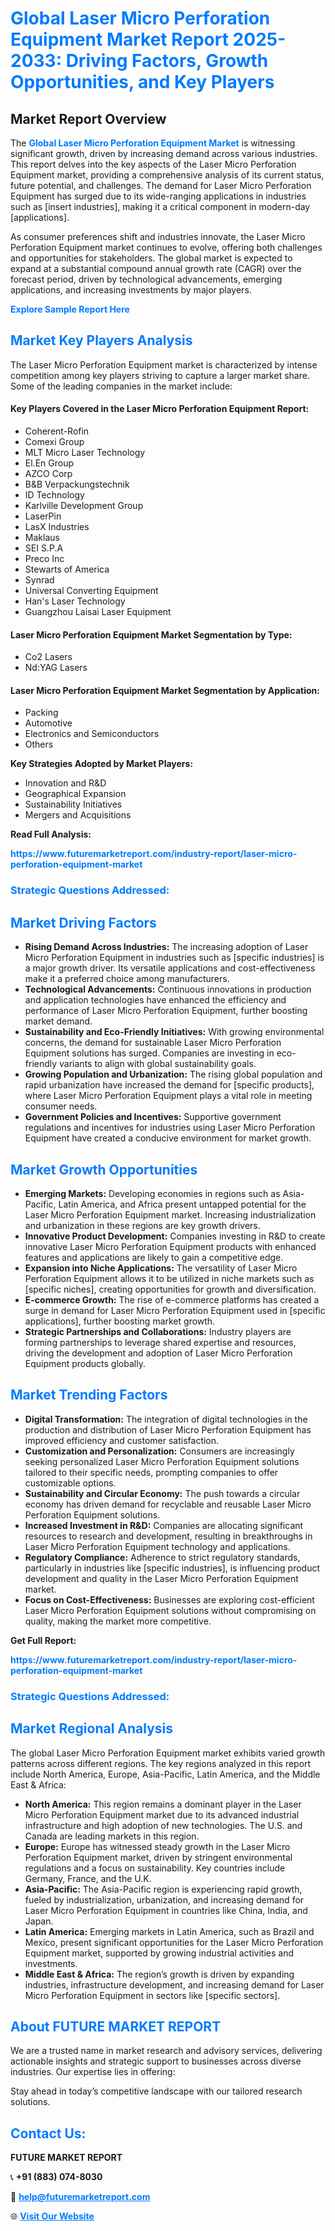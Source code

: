 <h1 style="color: #007BFF;">Global Laser Micro Perforation Equipment Market Report 2025-2033: Driving Factors, Growth Opportunities, and Key Players</h1>

<section id="overview">
<h2>Market Report Overview</h2>
<p>The <a href="https://www.futuremarketreport.com/industry-report/laser-micro-perforation-equipment-market" style="color: #007BFF; text-decoration: none;"><strong>Global Laser Micro Perforation Equipment Market</strong></a> is witnessing significant growth, driven by increasing demand across various industries. This report delves into the key aspects of the Laser Micro Perforation Equipment market, providing a comprehensive analysis of its current status, future potential, and challenges. The demand for Laser Micro Perforation Equipment has surged due to its wide-ranging applications in industries such as [insert industries], making it a critical component in modern-day [applications].</p>
<p>As consumer preferences shift and industries innovate, the Laser Micro Perforation Equipment market continues to evolve, offering both challenges and opportunities for stakeholders. The global market is expected to expand at a substantial compound annual growth rate (CAGR) over the forecast period, driven by technological advancements, emerging applications, and increasing investments by major players.</p>
</section>

<section id="overview">
<p><a href="https://www.futuremarketreport.com/request-sample/reportId=84801" style="color: #007BFF; text-decoration: none;"><strong>Explore Sample Report Here</strong></a></p>
</section>

<section id="key-players">
<h2 style="color: #007BFF;">Market Key Players Analysis</h2>
<p>The Laser Micro Perforation Equipment market is characterized by intense competition among key players striving to capture a larger market share. Some of the leading companies in the market include:</p>
<h4>Key Players Covered in the Laser Micro Perforation Equipment Report:</h4>
<ul><li>Coherent-Rofin</li><li>Comexi Group</li><li>MLT Micro Laser Technology</li><li>El.En Group</li><li>AZCO Corp</li><li>B&amp;B Verpackungstechnik</li><li>ID Technology</li><li>Karlville Development Group</li><li>LaserPin</li><li>LasX Industries</li><li>Maklaus</li><li>SEI S.P.A</li><li>Preco Inc</li><li>Stewarts of America</li><li>Synrad</li><li>Universal Converting Equipment</li><li>Han&#039;s Laser Technology</li><li>Guangzhou Laisai Laser Equipment</li></ul>
<h4>Laser Micro Perforation Equipment Market Segmentation by Type:</h4>
<ul><li>Co2 Lasers</li><li>Nd:YAG Lasers</li></ul>

<h4>Laser Micro Perforation Equipment Market Segmentation by Application:</h4>
<ul><li>Packing</li><li>Automotive</li><li>Electronics and Semiconductors</li><li>Others</li></ul>
<p><strong>Key Strategies Adopted by Market Players:</strong></p>
<ul>
<li>Innovation and R&D</li>
<li>Geographical Expansion</li>
<li>Sustainability Initiatives</li>
<li>Mergers and Acquisitions</li>
</ul>
</section>

<section>
<p><strong>Read Full Analysis: </strong></p><a href="https://www.futuremarketreport.com/industry-report/laser-micro-perforation-equipment-market" style="color: #007BFF; text-decoration: none;"><strong>https://www.futuremarketreport.com/industry-report/laser-micro-perforation-equipment-market</strong></a>
<h3 style="color: #007BFF;">Strategic Questions Addressed:</h3>
</section>

<section id="driving-factors">
<h2 style="color: #007BFF;">Market Driving Factors</h2>
<ul>
<li><strong>Rising Demand Across Industries:</strong> The increasing adoption of Laser Micro Perforation Equipment in industries such as [specific industries] is a major growth driver. Its versatile applications and cost-effectiveness make it a preferred choice among manufacturers.</li>
<li><strong>Technological Advancements:</strong> Continuous innovations in production and application technologies have enhanced the efficiency and performance of Laser Micro Perforation Equipment, further boosting market demand.</li>
<li><strong>Sustainability and Eco-Friendly Initiatives:</strong> With growing environmental concerns, the demand for sustainable Laser Micro Perforation Equipment solutions has surged. Companies are investing in eco-friendly variants to align with global sustainability goals.</li>
<li><strong>Growing Population and Urbanization:</strong> The rising global population and rapid urbanization have increased the demand for [specific products], where Laser Micro Perforation Equipment plays a vital role in meeting consumer needs.</li>
<li><strong>Government Policies and Incentives:</strong> Supportive government regulations and incentives for industries using Laser Micro Perforation Equipment have created a conducive environment for market growth.</li>
</ul>
</section>

<section id="growth-opportunities">
<h2 style="color: #007BFF;">Market Growth Opportunities</h2>
<ul>
<li><strong>Emerging Markets:</strong> Developing economies in regions such as Asia-Pacific, Latin America, and Africa present untapped potential for the Laser Micro Perforation Equipment market. Increasing industrialization and urbanization in these regions are key growth drivers.</li>
<li><strong>Innovative Product Development:</strong> Companies investing in R&D to create innovative Laser Micro Perforation Equipment products with enhanced features and applications are likely to gain a competitive edge.</li>
<li><strong>Expansion into Niche Applications:</strong> The versatility of Laser Micro Perforation Equipment allows it to be utilized in niche markets such as [specific niches], creating opportunities for growth and diversification.</li>
<li><strong>E-commerce Growth:</strong> The rise of e-commerce platforms has created a surge in demand for Laser Micro Perforation Equipment used in [specific applications], further boosting market growth.</li>
<li><strong>Strategic Partnerships and Collaborations:</strong> Industry players are forming partnerships to leverage shared expertise and resources, driving the development and adoption of Laser Micro Perforation Equipment products globally.</li>
</ul>
</section>

<section id="trending-factors">
<h2 style="color: #007BFF;">Market Trending Factors</h2>
<ul>
<li><strong>Digital Transformation:</strong> The integration of digital technologies in the production and distribution of Laser Micro Perforation Equipment has improved efficiency and customer satisfaction.</li>
<li><strong>Customization and Personalization:</strong> Consumers are increasingly seeking personalized Laser Micro Perforation Equipment solutions tailored to their specific needs, prompting companies to offer customizable options.</li>
<li><strong>Sustainability and Circular Economy:</strong> The push towards a circular economy has driven demand for recyclable and reusable Laser Micro Perforation Equipment solutions.</li>
<li><strong>Increased Investment in R&D:</strong> Companies are allocating significant resources to research and development, resulting in breakthroughs in Laser Micro Perforation Equipment technology and applications.</li>
<li><strong>Regulatory Compliance:</strong> Adherence to strict regulatory standards, particularly in industries like [specific industries], is influencing product development and quality in the Laser Micro Perforation Equipment market.</li>
<li><strong>Focus on Cost-Effectiveness:</strong> Businesses are exploring cost-efficient Laser Micro Perforation Equipment solutions without compromising on quality, making the market more competitive.</li>
</ul>
</section>

<section>
<p><strong>Get Full Report: </strong></p><a href="https://www.futuremarketreport.com/industry-report/laser-micro-perforation-equipment-market" style="color: #007BFF; text-decoration: none;"><strong>https://www.futuremarketreport.com/industry-report/laser-micro-perforation-equipment-market</strong></a>
<h3 style="color: #007BFF;">Strategic Questions Addressed:</h3>
</section>


<section id="regional-analysis">
<h2 style="color: #007BFF;">Market Regional Analysis</h2>
<p>The global Laser Micro Perforation Equipment market exhibits varied growth patterns across different regions. The key regions analyzed in this report include North America, Europe, Asia-Pacific, Latin America, and the Middle East & Africa:</p>
<ul>
<li><strong>North America:</strong> This region remains a dominant player in the Laser Micro Perforation Equipment market due to its advanced industrial infrastructure and high adoption of new technologies. The U.S. and Canada are leading markets in this region.</li>
<li><strong>Europe:</strong> Europe has witnessed steady growth in the Laser Micro Perforation Equipment market, driven by stringent environmental regulations and a focus on sustainability. Key countries include Germany, France, and the U.K.</li>
<li><strong>Asia-Pacific:</strong> The Asia-Pacific region is experiencing rapid growth, fueled by industrialization, urbanization, and increasing demand for Laser Micro Perforation Equipment in countries like China, India, and Japan.</li>
<li><strong>Latin America:</strong> Emerging markets in Latin America, such as Brazil and Mexico, present significant opportunities for the Laser Micro Perforation Equipment market, supported by growing industrial activities and investments.</li>
<li><strong>Middle East & Africa:</strong> The region’s growth is driven by expanding industries, infrastructure development, and increasing demand for Laser Micro Perforation Equipment in sectors like [specific sectors].</li>
</ul>
</section>

<footer>
<h2 style="color: #007BFF;">About FUTURE MARKET REPORT</h2>
<p>We are a trusted name in market research and advisory services, delivering actionable insights and strategic support to businesses across diverse industries. Our expertise lies in offering:</p>

<p>Stay ahead in today’s competitive landscape with our tailored research solutions.</p>

<h2 style="color: #007BFF;">Contact Us:</h2>
<p><strong>FUTURE MARKET REPORT</strong></p>
<p>📞 <strong>+91 (883) 074-8030</strong></p>
<p>📧 <strong><a href="mailto:help@futuremarketreport.com" style="color: #007BFF;">help@futuremarketreport.com</a></strong></p>
<p>🌐 <strong><a href="https://www.futuremarketreport.com/" style="color: #007BFF;">Visit Our Website</a></strong></p>
</footer>